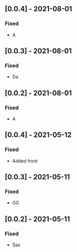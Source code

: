 ## [0.0.4] - 2021-08-01

### Fixed
-    A

## [0.0.3] - 2021-08-01

### Fixed
-    Da

## [0.0.2] - 2021-08-01

### Fixed
-    A

## [0.0.4] - 2021-05-12

### Fixed
-    Added front

## [0.0.3] - 2021-05-11

### Fixed
-    GG

## [0.0.2] - 2021-05-11

### Fixed
-    Sas

